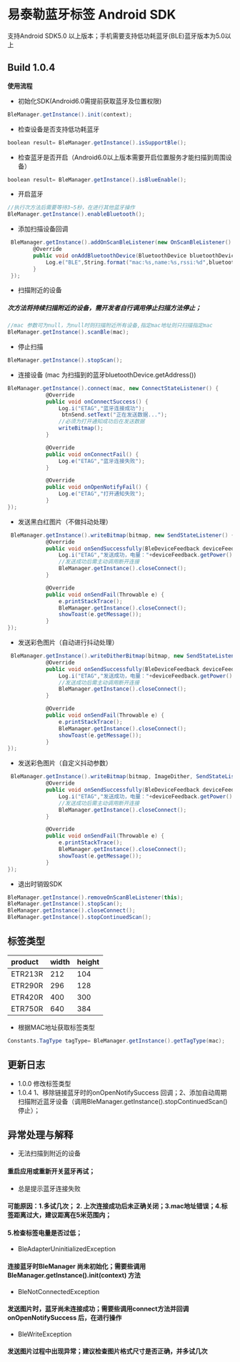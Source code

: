 # 易泰勒蓝牙标签 Android SDK
支持Android SDK5.0 以上版本；手机需要支持低功耗蓝牙(BLE)蓝牙版本为5.0以上

## Build 1.0.4

**使用流程**
- 初始化SDK(Android6.0需提前获取蓝牙及位置权限)
```C#
BleManager.getInstance().init(context);
```
- 检查设备是否支持低功耗蓝牙
```C#
boolean result= BleManager.getInstance().isSupportBle();
```
- 检查蓝牙是否开启（Android6.0以上版本需要开启位置服务才能扫描到周围设备）
```C#
boolean result= BleManager.getInstance().isBlueEnable();
```
- 开启蓝牙
```C#
//执行次方法后需要等待3~5秒，在进行其他蓝牙操作
BleManager.getInstance().enableBluetooth();
```
- 添加扫描设备回调
```C#
 BleManager.getInstance().addOnScanBleListener(new OnScanBleListener() {
        @Override
        public void onAddBluetoothDevice(BluetoothDevice bluetoothDevice, int i) {
            Log.e("BLE",String.format("mac:%s,name:%s,rssi:%d",bluetoothDevice.getAddress(),bluetoothDevice.getName(),i));
        }
 });
```
- 扫描附近的设备
##### 次方法将持续扫描附近的设备，需开发者自行调用停止扫描方法停止；
```C#
//mac 参数可为null，为null时则扫描附近所有设备,指定mac地址则只扫描指定mac
BleManager.getInstance().scanBle(mac);
```
- 停止扫描
```C#
BleManager.getInstance().stopScan();
```
- 连接设备 (mac 为扫描到的蓝牙bluetoothDevice.getAddress())
```C#
BleManager.getInstance().connect(mac, new ConnectStateListener() {
            @Override
            public void onConnectSuccess() {
                Log.i("ETAG","蓝牙连接成功");
                 btnSend.setText("正在发送数据...");
                //必须为打开通知成功后在发送数据
                writeBitmap();
            }

            @Override
            public void onConnectFail() {
                Log.e("ETAG","蓝牙连接失败");
            }

            @Override
            public void onOpenNotifyFail() {
                Log.e("ETAG","打开通知失败");
            }
});
```
- 发送黑白红图片（不做抖动处理）
```C#
 BleManager.getInstance().writeBitmap(bitmap, new SendStateListener() {
            @Override
            public void onSendSuccessfully(BleDeviceFeedback deviceFeedback) {
                Log.i("ETAG","发送成功，电量："+deviceFeedback.getPower());
                //发送成功后需主动调用断开连接
                BleManager.getInstance().closeConnect();
            }

            @Override
            public void onSendFail(Throwable e) {
                e.printStackTrace();
                BleManager.getInstance().closeConnect();
                showToast(e.getMessage());
            }
});
```
- 发送彩色图片（自动进行抖动处理）
```C#
 BleManager.getInstance().writeDitherBitmap(bitmap, new SendStateListener() {
            @Override
            public void onSendSuccessfully(BleDeviceFeedback deviceFeedback) {
                Log.i("ETAG","发送成功，电量："+deviceFeedback.getPower());
                //发送成功后需主动调用断开连接
                BleManager.getInstance().closeConnect();
            }

            @Override
            public void onSendFail(Throwable e) {
                e.printStackTrace();
                BleManager.getInstance().closeConnect();
                showToast(e.getMessage());
            }
});
```
- 发送彩色图片（自定义抖动参数）
```C#
 BleManager.getInstance().writeBitmap(bitmap, ImageDither, SendStateListener() {
            @Override
            public void onSendSuccessfully(BleDeviceFeedback deviceFeedback) {
                Log.i("ETAG","发送成功，电量："+deviceFeedback.getPower());
                //发送成功后需主动调用断开连接
                BleManager.getInstance().closeConnect();
            }

            @Override
            public void onSendFail(Throwable e) {
                e.printStackTrace();
                BleManager.getInstance().closeConnect();
                showToast(e.getMessage());
            }
});
```
- 退出时销毁SDK
```C#
BleManager.getInstance().removeOnScanBleListener(this);
BleManager.getInstance().stopScan();
BleManager.getInstance().closeConnect();
BleManager.getInstance().stopContinuedScan();
```

## 标签类型

| product               | width    | height         |
|:----------------------|:---------|:---------------|
| ETR213R               | 212      | 104            |
| ETR290R               | 296      | 128            |
| ETR420R               | 400      | 300            |
| ETR750R               | 640      | 384            |

- 根据MAC地址获取标签类型
```C#
Constants.TagType tagType= BleManager.getInstance().getTagType(mac);
```

## 更新日志
- 1.0.0 修改标签类型
- 1.0.4 1、移除链接蓝牙时的onOpenNotifySuccess 回调；2、添加自动周期扫描附近蓝牙设备（调用BleManager.getInstance().stopContinuedScan() 停止）；

## 异常处理与解释
- 无法扫描到附近的设备
#### 重启应用或重新开关蓝牙再试；
- 总是提示蓝牙连接失败
#### 可能原因：1.多试几次； 2. 上次连接成功后未正确关闭；3.mac地址错误；4.标签距离过大，建议距离在5米范围内；
#### 5.检查标签电量是否过低；

- BleAdapterUninitializedException
#### 连接蓝牙时BleManager 尚未初始化；需要些调用BleManager.getInstance().init(context) 方法
- BleNotConnectedException 
#### 发送图片时，蓝牙尚未连接成功；需要些调用connect方法并回调onOpenNotifySuccess 后，在进行操作
- BleWriteException 
#### 发送图片过程中出现异常；建议检查图片格式尺寸是否正确，并多试几次

